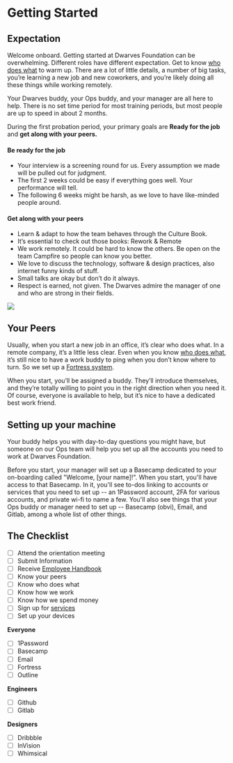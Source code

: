 # Getting Started

## Expectation

Welcome onboard. Getting started at Dwarves Foundation can be overwhelming. Different roles have different expectation. Get to know [who does what](who-does-what.md)  to warm up. There are a lot of little details, a number of big tasks, you’re learning a new job and new coworkers, and you’re likely doing all these things while working remotely. 

Your Dwarves buddy, your Ops buddy, and your manager are all here to help.  There is no set time period for most training periods, but most people are up to speed in about 2 months.

During the first probation period, your primary goals are **Ready for the job** and **get along with your peers.**

#### Be ready for the job

- Your interview is a screening round for us. Every assumption we made will be pulled out for judgment.
- The first 2 weeks could be easy if everything goes well. Your performance will tell.
- The following 6 weeks might be harsh, as we love to have like-minded people around.

#### Get along with your peers

- Learn & adapt to how the team behaves through the Culture Book.
- It’s essential to check out those books: Rework & Remote
- We work remotely. It could be hard to know the others. Be open on the team Campfire so people can know you better.
- We love to discuss the technology, software & design practices, also internet funny kinds of stuff.
- Small talks are okay but don’t do it always.
- Respect is earned, not given. The Dwarves admire the manager of one and who are strong in their fields.

![](/img/dwarves.png)

## Your Peers
Usually, when you start a new job in an office, it’s clear who does what. In a remote company, it’s a little less clear. Even when you know [who does what](who-does-what.md), it’s still nice to have a work buddy to ping when you don’t know where to turn. So we set up a [Fortress system](https://fort.dwarves.foundation). 

When you start, you’ll be assigned a buddy. They’ll introduce themselves, and they’re totally willing to point you in the right direction when you need it. Of course, everyone is available to help, but it’s nice to have a dedicated best work friend.

## Setting up your machine
Your buddy helps you with day-to-day questions you might have, but someone on our Ops team will help you set up all the accounts you need to work at Dwarves Foundation. 

Before you start,  your manager will set up a Basecamp dedicated to your on-boarding called "Welcome, [your name]!". When you start, you'll have access to that Basecamp. In it, you'll see to-dos linking to accounts or services that you need to set up -- an 1Password account, 2FA for various accounts, and private wi-fi to name a few. You'll also see things that your Ops buddy or manager need to set up -- Basecamp (obvi), Email, and Gitlab, among a whole list of other things. 

## The Checklist

- [ ] Attend the orientation meeting
- [ ] Submit Information
- [ ] Receive [Employee Handbook](https://github.com/dwarvesf/handbook)
- [ ] Know your peers
- [ ] Know who does what
- [ ] Know how we work
- [ ] Know how we spend money
- [ ] Sign up for [services](tools-and-systems.md) 
- [ ] Set up your devices

**Everyone**

- [ ] 1Password
- [ ] Basecamp
- [ ] Email
- [ ] Fortress
- [ ] Outline

**Engineers**

- [ ] Github
- [ ] Gitlab

**Designers**

- [ ] Dribbble
- [ ] InVision
- [ ] Whimsical
